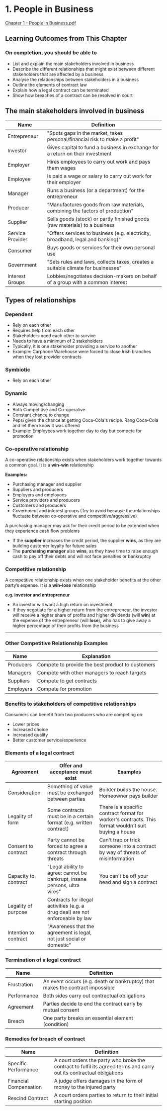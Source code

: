 # 1. People in Business

[Chapter 1 - People in Business.pdf](chapter-1-people-in-business-slides.pdf)

## Learning Outcomes from This Chapter

### On completion, you should be able to

- List and explain the main stakeholders involved in business
- Describe the different relationships that might exist between different stakeholders that are affected by a business
- Analyse the relationships between stakeholders in a business
- Outline the elements of contract law
- Explain how a legal contract can be terminated
- Show how breaches of a contract can be resolved in court

## The main stakeholders involved in business

| Name             | Definition                                                                       |
|------------------|----------------------------------------------------------------------------------|
| Entrepreneur     | "Spots gaps in the market, takes personal/financial risk to make a profit"       |
| Investor         | Gives capital to fund a business in exchange for a return on their investment    |
| Employer         | Hires employees to carry out work and pays them wages                            |
| Employee         | Is paid a wage or salary to carry out work for their employer                    |
| Manager          | Runs a business (or a department) for the entrepreneur                           |
| Producer         | "Manufactures goods from raw materials, combining the factors of production"     |
| Supplier         | Sells goods (stock) or partly finished goods (raw materials) to a business       |
| Service Provider | "Offers services to business (e.g. electricity, broadband, legal and banking)"   |
| Consumer         | Buys goods or services for their own personal use                                |
| Government       | "Sets rules and laws, collects taxes, creates a suitable climate for businesses" |
| Interest Groups  | Lobbies/negotiates decision-makers on behalf of a group with a common interest   |

## Types of relationships

### Dependent

- Rely on each other
- Requires help from each other
- Stakeholders need each other to survive
- Needs to have a minimum of 2 stakeholders
- Typically, it is one stakeholder providing a service to another
- Example: Carphone Warehouse were forced to close Irish branches when they lost provider contracts

### Symbiotic

- Rely on each other

### Dynamic

- Always moving/changing
- Both Competitive and Co-operative
- Constant chance to change
- Pepsi given the chance at getting Coca-Cola's recipe. Rang Coca-Cola and let them know it was offered
- Example: Employees work together day to day but compete for promotion

### Co-operative relationship

A co-operative relationship exists when stakeholders work together towards a common goal. It is a **win-win** relationship

**Examples:**

- Purchasing manager and supplier
- Suppliers and producers
- Employers and employees
- Service providers and producers
- Customers and producers
- Government and interest groups (Try to avoid because the relationships fluctuate between co-operative and competitive/aggressive)

A purchasing manager may ask for their credit period to be extended when they experience cash flow problems

- If the **supplier** increases the credit period, the supplier **wins**, as they are building customer loyalty for future sales
- The **purchasing manager** also **wins**, as they have time to raise enough cash to pay off their debts and will not face penalties or bankruptcy

### Competitive relationship

A competitive relationship exists when one stakeholder benefits at the other party’s expense. It is a **win–lose** relationship

**e.g. investor and entrepreneur**

- An investor will want a high return on investment
- If they negotiate for a higher return from the entrepreneur, the investor will receive a higher share of profits and higher dividends (will **win**) at the expense of the entrepreneur (will **lose**), who has to give away a higher percentage of their profits from the business

---

### Other Competitive Relationship Examples

| Name      | Explanation                                      |
|-----------|--------------------------------------------------|
| Producers | Compete to provide the best product to customers |
| Managers  | Compete with other managers to reach targets     |
| Suppliers | Compete to get contracts                         |
| Employers | Compete for promotion                            |


### Benefits to stakeholders of competitive relationships

Consumers can benefit from two producers who are competing on:

- Lower prices
- Increased choice
- Increased quality
- Better customer service/experience

### Elements of a legal contract

| Agreement             | Offer and acceptance must exist                                                | Examples                                                                                             |
|-----------------------|--------------------------------------------------------------------------------|------------------------------------------------------------------------------------------------------|
| Consideration         | Something of value must be exchanged between parties                           | Builder builds the house. Homeowner pays builder                                                     |
| Legality of form      | Some contracts must be in a certain format (e.g. written contract)             | There is a specific contract format for worker's contracts. This format wouldn't suit buying a house |
| Consent to contract   | Party cannot be forced to agree a contract through threats                     | Can't trap or trick someone into a contract by way of threats of misinformation                      |
| Capacity to contract  | "Legal ability to agree: cannot be bankrupt, insane persons, ultra vires"      | You can't be off your head and sign a contract                                                       |
| Legality of purpose   | Contracts for illegal activities (e.g. a drug deal) are not enforceable by law |                                                                                                      |
| Intention to contract | "Awareness that the agreement is legal, not just social or domestic"           |                                                                                                      |

### Termination of a legal contract

| Name        | Definition                                                                    |
|-------------|-------------------------------------------------------------------------------|
| Frustration | An event occurs (e.g. death or bankruptcy) that makes the contract impossible |
| Performance | Both sides carry out contractual obligations                                  |
| Agreement   | Parties decide to end the contract early by mutual consent                    |
| Breach      | One party breaks an essential element (condition)                             |

### Remedies for breach of contract

| Name                   | Definition                                                                                                           |
|------------------------|----------------------------------------------------------------------------------------------------------------------|
| Specific Performance   | A court orders the party who broke the contract to fulfil its agreed terms and carry out its contractual obligations |
| Financial Compensation | A judge offers damages in the form of money to the injured party                                                     |
| Rescind Contract       | A court orders parties to return to their initial starting position                                                  |